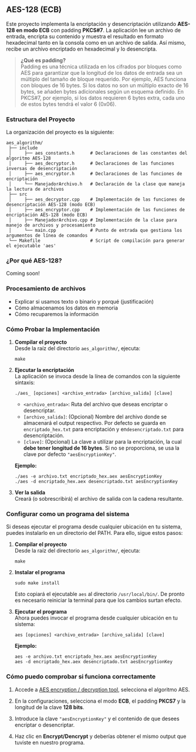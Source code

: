 ## AES-128 (ECB)

Este proyecto implementa la encriptación y desencriptación utilizando **AES-128 en modo ECB** con padding **PKCS#7**. La aplicación lee un archivo de entrada, encripta su contenido y muestra el resultado en formato hexadecimal tanto en la consola como en un archivo de salida. Así mismo, recibe un archivo encriptado en hexadecimal y lo desencripta.

> **¿Qué es padding?**  
> Padding es una técnica utilizada en los cifrados por bloques como AES para garantizar que la longitud de los datos de entrada sea un múltiplo del tamaño de bloque requerido. Por ejemplo, AES funciona con bloques de 16 bytes. Si los datos no son un múltiplo exacto de 16 bytes, se añaden bytes adicionales según un esquema definido. En  PKCS#7, por ejemplo, si los datos requieren 6 bytes extra, cada uno de estos bytes tendrá el valor 6 (0x06).

### Estructura del Proyecto

La organización del proyecto es la siguiente:

```
aes_algorithm/
 ├── include
 │     ├── aes_constants.h      # Declaraciones de las constantes del algoritmo AES-128
 │     ├── aes_decryptor.h      # Declaraciones de las funciones inversas de desencriptación
 │     ├── aes_encryptor.h      # Declaraciones de las funciones de encriptación
 │     └── ManejadorArchivo.h   # Declaración de la clase que maneja la lectura de archivos
 ├── src
 │     ├── aes_decryptor.cpp    # Implementación de las funciones de desencriptación AES-128 (modo ECB)
 │     ├── aes_encryptor.cpp    # Implementación de las funciones de encriptación AES-128 (modo ECB)
 │     ├── ManejadorArchivo.cpp # Implementación de la clase para manejo de archivos y procesamiento
 │     └── main.cpp             # Punto de entrada que gestiona los argumentos de línea de comandos
 └── Makefile                   # Script de compilación para generar el ejecutable 'aes'
```

### ¿Por qué AES-128?

Coming soon!

### Procesamiento de archivos

- Explicar si usamos texto o binario y porqué (justificación)
- Cómo almacenamos los datos en memoria
- Cómo recuparemos la información


### Cómo Probar la Implementación

1. **Compilar el proyecto**  
   Desde la raíz del directorio `aes_algorithm/`, ejecuta:
   ```
   make
   ```

2. **Ejecutar la encriptación**  
   La aplicación se invoca desde la línea de comandos con la siguiente sintaxis:
   ```
   ./aes_ [opciones] <archivo_entrada> [archivo_salida] [clave]
   ```
   - `<archivo_entrada>`: Ruta del archivo que deseas encriptar o desencriptar.
   - `[archivo_salida]`: (Opcional) Nombre del archivo donde se almacenará el output respectivo. Por defecto se guarda en `encriptado_hex.txt` para encriptación y en`desencriptado.txt` para desencriptación.
   - `[clave]`: (Opcional) La clave a utilizar para la encriptación, la cual **debe tener longitud de 16 bytes**. Si no se proporciona, se usa la clave por defecto `"aesEncryptionKey"`.

   **Ejemplo:**
   ```
   ./aes -e archivo.txt encriptado_hex.aex aesEncryptionKey
   ./aes -d encriptado_hex.aex desencriptado.txt aesEncryptionKey
   ```

3. **Ver la salida**  
   Creará (o sobrescribirá) el archivo de salida con la cadena resultante.

### Configurar como un programa del sistema

Si deseas ejecutar el programa desde cualquier ubicación en tu sistema, puedes instalarlo en un directorio del PATH. Para ello, sigue estos pasos:

1. **Compilar el proyecto**  
   Desde la raíz del directorio `aes_algorithm/`, ejecuta:
   ```
   make
   ```

2. **Instalar el programa**
    ```
    sudo make install
    ```
    Esto copiará el ejecutable `aes` al directorio `/usr/local/bin/`. De pronto es necesario reiniciar la terminal para que los cambios surtan efecto.

3. **Ejecutar el programa**  
   Ahora puedes invocar el programa desde cualquier ubicación en tu sistema:
   ```
   aes [opciones] <archivo_entrada> [archivo_salida] [clave]
   ```

   **Ejemplo:**
   ```
   aes -e archivo.txt encriptado_hex.aex aesEncryptionKey
   aes -d encriptado_hex.aex desencriptado.txt aesEncryptionKey
   ```

### Cómo puedo comprobar si funciona correctamente

1. Accede a [AES encryption / decryption tool](https://the-x.cn/en-us/cryptography/Aes.aspx), selecciona el algoritmo AES.

2. En la configuraciones, selecciona el modo **ECB**, el padding **PKCS7** y la longitud de la clave **128 bits**.

3. Introduce la clave `"aesEncryptionKey"` y el contenido de que desees encriptar o desencriptar.

4. Haz clic en **Encrypt/Dencrypt** y deberías obtener el mismo output que tuviste en nuestro programa.
